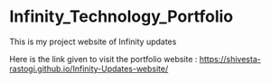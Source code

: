 # Infinity_Technology_Portfolio
This is my project website of Infinity updates 

Here is the link given to visit the portfolio website : https://shivesta-rastogi.github.io/Infinity-Updates-website/
